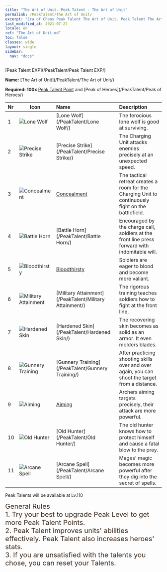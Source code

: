 ```yaml
---
title: "The Art of Unit. Peak Talent - The Art of Unit"
permalink: /PeakTalent/The Art of Unit/
excerpt: "Era of Chaos Peak Talent The Art of Unit. Peak Talent The Art of Unit. The Art of Unit"
last_modified_at: 2021-07-27
locale: en
ref: "The Art of Unit.md"
toc: false
classes: wide
layout: single
sidebar:
  nav: "docs"
---
```


  [Peak Talent EXP](/PeakTalent/Peak Talent EXP/)

  **Name:** [The Art of Unit](/PeakTalent/The Art of Unit/)

  **Required: 100x** [Peak Talent Point](/Items/con_934/) and [Peak of Heroes](/PeakTalent/Peak of Heroes/)

  | Nr | Icon | Name | Description |
  |:---|------|:-----------|:-----------|
  | 1 | ![Lone Wolf](/images/pt/talent_2001.png) | [Lone Wolf](/PeakTalent/Lone Wolf/) | The ferocious lone wolf is good at surviving. |
  | 2 | ![Precise Strike](/images/pt/talent_2002.png) | [Precise Strike](/PeakTalent/Precise Strike/) | The Charging Unit attacks enemies precisely at an unexpected speed. |
  | 3 | ![Concealment](/images/pt/talent_2003.png) | [Concealment](/PeakTalent/Concealment/) | The tactical retreat creates a room for the Charging Unit to continuously fight on the battlefield. |
  | 4 | ![Battle Horn](/images/pt/talent_2004.png) | [Battle Horn](/PeakTalent/Battle Horn/) | Encouraged by the charge call, soldiers at the front line press forward with indomitable will. |
  | 5 | ![Bloodthirsty](/images/pt/talent_2005.png) | [Bloodthirsty](/PeakTalent/Bloodthirsty/) | Soldiers are eager to blood and become more valiant. |
  | 6 | ![Military Attainment](/images/pt/talent_2006.png) | [Military Attainment](/PeakTalent/Military Attainment/) | The rigorous training teaches soldiers how to fight at the front line. |
  | 7 | ![Hardened Skin](/images/pt/talent_2007.png) | [Hardened Skin](/PeakTalent/Hardened Skin/) | The recovering skin becomes as solid as an armor. It even molders blades. |
  | 8 | ![Gunnery Training](/images/pt/talent_2008.png) | [Gunnery Training](/PeakTalent/Gunnery Training/) | After practicing shooting skills over and over again, you can shoot the target from a distance. |
  | 9 | ![Aiming](/images/pt/talent_2009.png) | [Aiming](/PeakTalent/Aiming/) | Archers aiming targets precisely, their attack are more powerful. |
  | 10 | ![Old Hunter](/images/pt/talent_2010.png) | [Old Hunter](/PeakTalent/Old Hunter/) | The old hunter knows how to protect himself and cause a fatal blow to the prey. |
  | 11 | ![Arcane Spell](/images/pt/talent_2011.png) | [Arcane Spell](/PeakTalent/Arcane Spell/) | Mages' magic becomes more powerful after they dig into the secret of spells. |



  Peak Talents will be available at Lv.110

  <span style="color: #3c2a1e;font-size:22px">General Rules</span><br/><span style="color: #3c2a1e;font-size:22px">1. Try your best to upgrade Peak Level to get more Peak Talent Points. </span><br/><span style="color: #3c2a1e;font-size:22px">2. Peak Talent improves units' abilities effectively. Peak Talent also increases heroes' stats. </span><br/><span style="color: #3c2a1e;font-size:22px">3. If you are unsatisfied with the talents you chose, you can reset your Talents.</span><br/>

